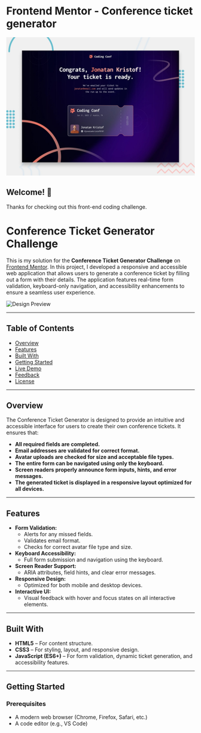 # Frontend Mentor - Conference ticket generator

![Design preview for the Conference ticket generator coding challenge](./preview.jpg)

## Welcome! 👋

Thanks for checking out this front-end coding challenge.

# Conference Ticket Generator Challenge

This is my solution for the **Conference Ticket Generator Challenge** on [Frontend Mentor](https://www.frontendmentor.io/challenges). In this project, I developed a responsive and accessible web application that allows users to generate a conference ticket by filling out a form with their details. The application features real-time form validation, keyboard-only navigation, and accessibility enhancements to ensure a seamless user experience.

![Design Preview](./design/desktop-preview.jpg)

---

## Table of Contents

- [Overview](#overview)
- [Features](#features)
- [Built With](#built-with)
- [Getting Started](#getting-started)
- [Live Demo](#live-demo)
- [Feedback](#feedback)
- [License](#license)

---

## Overview

The Conference Ticket Generator is designed to provide an intuitive and accessible interface for users to create their own conference tickets. It ensures that:

- **All required fields are completed.**
- **Email addresses are validated for correct format.**
- **Avatar uploads are checked for size and acceptable file types.**
- **The entire form can be navigated using only the keyboard.**
- **Screen readers properly announce form inputs, hints, and error messages.**
- **The generated ticket is displayed in a responsive layout optimized for all devices.**

---

## Features

- **Form Validation:**
  - Alerts for any missed fields.
  - Validates email format.
  - Checks for correct avatar file type and size.
- **Keyboard Accessibility:**
  - Full form submission and navigation using the keyboard.
- **Screen Reader Support:**
  - ARIA attributes, field hints, and clear error messages.
- **Responsive Design:**
  - Optimized for both mobile and desktop devices.
- **Interactive UI:**
  - Visual feedback with hover and focus states on all interactive elements.

---

## Built With

- **HTML5** – For content structure.
- **CSS3** – For styling, layout, and responsive design.
- **JavaScript (ES6+)** – For form validation, dynamic ticket generation, and accessibility features.

---

## Getting Started

### Prerequisites

- A modern web browser (Chrome, Firefox, Safari, etc.)
- A code editor (e.g., VS Code)
